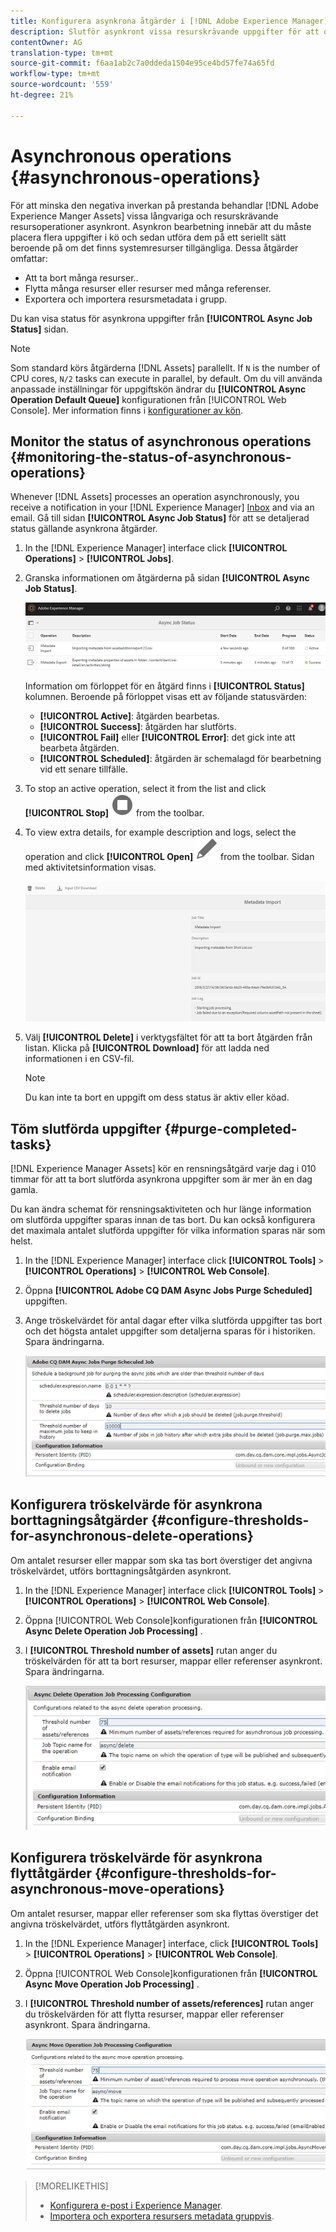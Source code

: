```yaml
---
title: Konfigurera asynkrona åtgärder i [!DNL Adobe Experience Manager].
description: Slutför asynkront vissa resurskrävande uppgifter för att optimera prestandan i [!DNL Experience Manager Assets].
contentOwner: AG
translation-type: tm+mt
source-git-commit: f6aa1ab2c7a0ddeda1504e95ce4bd57fe74a65fd
workflow-type: tm+mt
source-wordcount: '559'
ht-degree: 21%

---
```



# Asynchronous operations {#asynchronous-operations}

För att minska den negativa inverkan på prestanda behandlar [!DNL Adobe Experience Manger Assets] vissa långvariga och resurskrävande resursoperationer asynkront. Asynkron bearbetning innebär att du måste placera flera uppgifter i kö och sedan utföra dem på ett seriellt sätt beroende på om det finns systemresurser tillgängliga. Dessa åtgärder omfattar:

* Att ta bort många resurser..
* Flytta många resurser eller resurser med många referenser.
* Exportera och importera resursmetadata i grupp.

Du kan visa status för asynkrona uppgifter från **[!UICONTROL Async Job Status]** sidan.

>[!NOTE]
>
>Som standard körs åtgärderna [!DNL Assets] parallellt. If `N` is the number of CPU cores, `N/2` tasks can execute in parallel, by default. Om du vill använda anpassade inställningar för uppgiftskön ändrar du **[!UICONTROL Async Operation Default Queue]** konfigurationen från [!UICONTROL Web Console]. Mer information finns i [konfigurationer av kön](https://sling.apache.org/documentation/bundles/apache-sling-eventing-and-job-handling.html#queue-configurations).

## Monitor the status of asynchronous operations {#monitoring-the-status-of-asynchronous-operations}

Whenever [!DNL Assets] processes an operation asynchronously, you receive a notification in your [!DNL Experience Manager] [Inbox](/help/sites-authoring/inbox.md) and via an email. Gå till sidan **[!UICONTROL Async Job Status]** för att se detaljerad status gällande asynkrona åtgärder.

1. In the [!DNL Experience Manager] interface click **[!UICONTROL Operations]** > **[!UICONTROL Jobs]**.

1. Granska informationen om åtgärderna på sidan **[!UICONTROL Async Job Status]**.

   ![Status och information om asynkrona åtgärder](assets/job_status.png)

   Information om förloppet för en åtgärd finns i **[!UICONTROL Status]** kolumnen. Beroende på förloppet visas ett av följande statusvärden:

   * **[!UICONTROL Active]**: åtgärden bearbetas.
   * **[!UICONTROL Success]**: åtgärden har slutförts.
   * **[!UICONTROL Fail]** eller **[!UICONTROL Error]**: det gick inte att bearbeta åtgärden.
   * **[!UICONTROL Scheduled]**: åtgärden är schemalagd för bearbetning vid ett senare tillfälle.

1. To stop an active operation, select it from the list and click **[!UICONTROL Stop]** ![stop icon](assets/do-not-localize/stop_icon.svg) from the toolbar.

1. To view extra details, for example description and logs, select the operation and click **[!UICONTROL Open]** ![open_icon](assets/do-not-localize/edit_icon.svg) from the toolbar. Sidan med aktivitetsinformation visas.

   ![Information om en metadataimportaktivitet](assets/job_details.png)

1. Välj **[!UICONTROL Delete]** i verktygsfältet för att ta bort åtgärden från listan. Klicka på **[!UICONTROL Download]** för att ladda ned informationen i en CSV-fil.

   >[!NOTE]
   >
   >Du kan inte ta bort en uppgift om dess status är aktiv eller köad.

## Töm slutförda uppgifter {#purge-completed-tasks}

[!DNL Experience Manager Assets] kör en rensningsåtgärd varje dag i 010 timmar för att ta bort slutförda asynkrona uppgifter som är mer än en dag gamla.

<!-- TBD: Find out from the engineering team and mention the time zone of this 1:00 am task.
-->

Du kan ändra schemat för rensningsaktiviteten och hur länge information om slutförda uppgifter sparas innan de tas bort. Du kan också konfigurera det maximala antalet slutförda uppgifter för vilka information sparas när som helst.

1. In the [!DNL Experience Manager] interface click **[!UICONTROL Tools]** > **[!UICONTROL Operations]** > **[!UICONTROL Web Console]**.
1. Öppna **[!UICONTROL Adobe CQ DAM Async Jobs Purge Scheduled]** uppgiften.
1. Ange tröskelvärdet för antal dagar efter vilka slutförda uppgifter tas bort och det högsta antalet uppgifter som detaljerna sparas för i historiken. Spara ändringarna.

   ![Konfiguration som schemalägger rensning av asynkrona uppgifter](assets/purge_job.png)

## Konfigurera tröskelvärde för asynkrona borttagningsåtgärder {#configure-thresholds-for-asynchronous-delete-operations}

Om antalet resurser eller mappar som ska tas bort överstiger det angivna tröskelvärdet, utförs borttagningsåtgärden asynkront.

1. In the [!DNL Experience Manager] interface click **[!UICONTROL Tools]** > **[!UICONTROL Operations]** > **[!UICONTROL Web Console]**.
1. Öppna [!UICONTROL Web Console]konfigurationen från **[!UICONTROL Async Delete Operation Job Processing]** .
1. I **[!UICONTROL Threshold number of assets]** rutan anger du tröskelvärden för att ta bort resurser, mappar eller referenser asynkront. Spara ändringarna.

   ![Ange tröskelgräns för när resurser ska tas bort för aktiviteten](assets/delete_threshold.png)

## Konfigurera tröskelvärde för asynkrona flyttåtgärder {#configure-thresholds-for-asynchronous-move-operations}

Om antalet resurser, mappar eller referenser som ska flyttas överstiger det angivna tröskelvärdet, utförs flyttåtgärden asynkront.

1. In the [!DNL Experience Manager] interface, click **[!UICONTROL Tools]** > **[!UICONTROL Operations]** > **[!UICONTROL Web Console]**.
1. Öppna [!UICONTROL Web Console]konfigurationen från **[!UICONTROL Async Move Operation Job Processing]** .
1. I **[!UICONTROL Threshold number of assets/references]** rutan anger du tröskelvärden för att flytta resurser, mappar eller referenser asynkront. Spara ändringarna.

   ![Ange tröskelgräns för när resurser ska flyttas för aktiviteten](assets/move_threshold.png)

>[!MORELIKETHIS]
>
>* [Konfigurera e-post i Experience Manager](/help/sites-administering/notification.md).
>* [Importera och exportera resursers metadata gruppvis](/help/assets/metadata-import-export.md).

